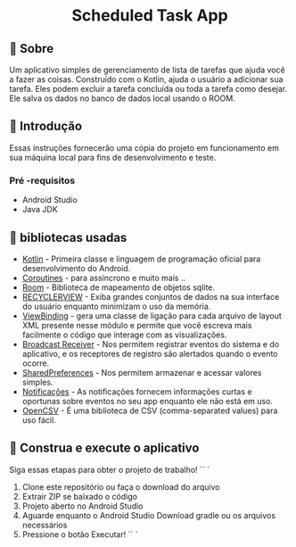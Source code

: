 <p align="center">
    <h1 align="center">Scheduled Task App</h1>
</p>

## 🌟 Sobre

Um aplicativo simples de gerenciamento de lista de tarefas que ajuda você a fazer as coisas. Construído com o Kotlin, ajuda o usuário a adicionar sua tarefa. Eles podem excluir a tarefa concluída ou toda a tarefa como desejar. Ele salva os dados no banco de dados local usando o ROOM.

## 🚀 Introdução

Essas instruções fornecerão uma cópia do projeto em funcionamento em sua máquina local para fins de desenvolvimento e teste.

### Pré -requisitos

- Android Studio
- Java JDK

## 📃 bibliotecas usadas

- [Kotlin](https://kotlinlang.org/) - Primeira classe e linguagem de programação oficial para desenvolvimento do Android.
- [Coroutines](https://kotlinlang.org/docs/reference/coroutines-overview.html) - para assíncrono e muito mais ..
- [Room](https://developer.android.com/topic/libraries/architecture/room) - Biblioteca de mapeamento de objetos sqlite.
- [RECYCLERVIEW](https://developer.android.com/Jetpack/androidx/releases/recycLerview) - Exiba grandes conjuntos de dados na sua interface do usuário enquanto minimizam o uso da memória.
- [ViewBinding](https://developer.android.com/topic/libraries/view-binding) - gera uma classe de ligação para cada arquivo de layout XML presente nesse módulo e permite que você escreva mais facilmente o código que interage com as visualizações.
- [Broadcast Receiver](https://developer.android.com/guide/components/broadcasts?hl=pt-br) - Nos permitem registrar eventos do sistema e do aplicativo, e os receptores de registro são alertados quando o evento ocorre.
- [SharedPreferences](https://developer.android.com/training/data-storage/shared-preferences?hl=pt-br) - Nos permitem armazenar e acessar valores simples.
- [Notificações](https://developer.android.com/training/notify-user/build-notification?hl=pt-br) - As notificações fornecem informações curtas e oportunas sobre eventos no seu app enquanto ele não está em uso.
- [OpenCSV](https://opencsv.sourceforge.net/) - É uma biblioteca de CSV (comma-separated values) para uso fácil.

## 🔨 Construa e execute o aplicativo

Siga essas etapas para obter o projeto de trabalho!
`` `

1. Clone este repositório ou faça o download do arquivo
2. Extrair ZIP se baixado o código
3. Projeto aberto no Android Studio
4. Aguarde enquanto o Android Studio Download gradle ou os arquivos necessários
5. Pressione o botão Executar!
   `` `
